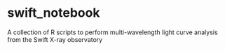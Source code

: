# swift_notebook
A collection of R scripts to perform multi-wavelength light curve analysis from the Swift X-ray observatory
